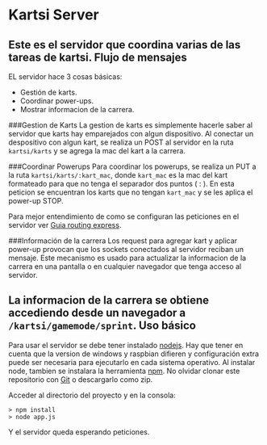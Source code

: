 Kartsi Server
=============
Este es el servidor que coordina varias de las tareas de kartsi.
Flujo de mensajes
-----------------
EL servidor hace 3 cosas básicas:
- Gestión de karts.
- Coordinar power-ups.
- Mostrar informacion de la carrera.

###Gestion de Karts
La gestion de karts es simplemente hacerle saber al servidor que karts hay emparejados con algun dispositivo. Al conectar un despositivo con algun kart, se realiza un POST al servidor en la ruta `kartsi/karts` y se agrega la mac del kart a la carrera.

###Coordinar Powerups
Para coordinar los powerups, se realiza un PUT a la ruta `kartsi/karts/:kart_mac`, donde `kart_mac` es la mac del kart formateado para que no tenga el separador dos puntos ( : ). En esta peticion se encuentran los karts que no tengan `kart_mac` y se les aplica el power-up STOP.

Para mejor entendimiento de como se configuran las peticiones en el servidor ver [Guia routing express](http://expressjs.com/guide/routing.html).

###Información de la carrera
Los request para agregar kart y aplicar power-up provocan que los sockets conectados al servidor reciban un mensaje. Este mecanismo es usado para actualizar la informacion de la carrera en una pantalla o en cualquier navegador que tenga acceso al servidor.


La informacion de la carrera se obtiene accediendo desde un navegador a `/kartsi/gamemode/sprint`.
Uso básico
----------
Para usar el servidor se debe tener instalado [nodejs](https://nodejs.org/). Hay que tener en cuenta que la version de windows y raspbian difieren y configuración extra puede ser necesaria para ejecutarlo en cada sistema operativo. Al instalar node, tambien se instalara la herramienta [npm](https://www.npmjs.com/).
No olvidar clonar este repositorio con [Git](http://git-scm.com/) o descargarlo como zip.

Acceder al directorio del proyecto y en la consola:
```
> npm install
> node app.js
```
Y el servidor queda esperando peticiones.